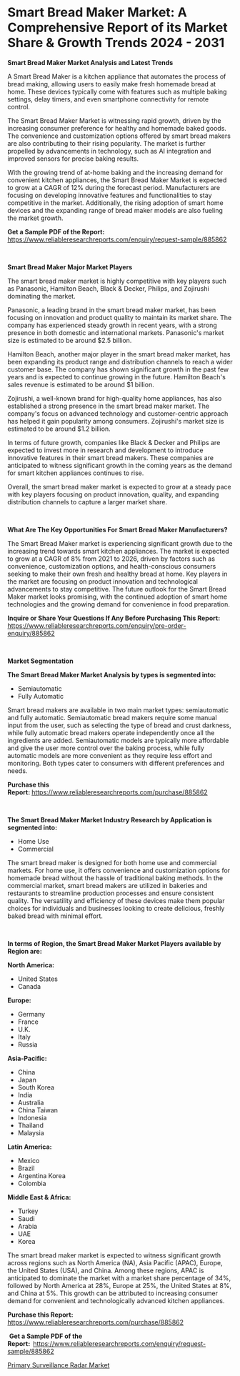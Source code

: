 <p><h1>Smart Bread Maker Market: A Comprehensive Report of its Market Share & Growth Trends 2024 - 2031</h1></p><p><strong>Smart Bread Maker Market Analysis and Latest Trends</strong></p>
<p><p>A Smart Bread Maker is a kitchen appliance that automates the process of bread making, allowing users to easily make fresh homemade bread at home. These devices typically come with features such as multiple baking settings, delay timers, and even smartphone connectivity for remote control.</p><p>The Smart Bread Maker Market is witnessing rapid growth, driven by the increasing consumer preference for healthy and homemade baked goods. The convenience and customization options offered by smart bread makers are also contributing to their rising popularity. The market is further propelled by advancements in technology, such as AI integration and improved sensors for precise baking results.</p><p>With the growing trend of at-home baking and the increasing demand for convenient kitchen appliances, the Smart Bread Maker Market is expected to grow at a CAGR of 12% during the forecast period. Manufacturers are focusing on developing innovative features and functionalities to stay competitive in the market. Additionally, the rising adoption of smart home devices and the expanding range of bread maker models are also fueling the market growth.</p></p>
<p><strong>Get a Sample PDF of the Report:&nbsp;</strong> <a href="https://www.reliableresearchreports.com/enquiry/request-sample/885862">https://www.reliableresearchreports.com/enquiry/request-sample/885862</a></p>
<p>&nbsp;</p>
<p><strong>Smart Bread Maker Major Market Players</strong></p>
<p><p>The smart bread maker market is highly competitive with key players such as Panasonic, Hamilton Beach, Black & Decker, Philips, and Zojirushi dominating the market. </p><p>Panasonic, a leading brand in the smart bread maker market, has been focusing on innovation and product quality to maintain its market share. The company has experienced steady growth in recent years, with a strong presence in both domestic and international markets. Panasonic's market size is estimated to be around $2.5 billion.</p><p>Hamilton Beach, another major player in the smart bread maker market, has been expanding its product range and distribution channels to reach a wider customer base. The company has shown significant growth in the past few years and is expected to continue growing in the future. Hamilton Beach's sales revenue is estimated to be around $1 billion.</p><p>Zojirushi, a well-known brand for high-quality home appliances, has also established a strong presence in the smart bread maker market. The company's focus on advanced technology and customer-centric approach has helped it gain popularity among consumers. Zojirushi's market size is estimated to be around $1.2 billion.</p><p>In terms of future growth, companies like Black & Decker and Philips are expected to invest more in research and development to introduce innovative features in their smart bread makers. These companies are anticipated to witness significant growth in the coming years as the demand for smart kitchen appliances continues to rise.</p><p>Overall, the smart bread maker market is expected to grow at a steady pace with key players focusing on product innovation, quality, and expanding distribution channels to capture a larger market share.</p></p>
<p>&nbsp;</p>
<p><strong>What Are The Key Opportunities For Smart Bread Maker Manufacturers?</strong></p>
<p><p>The Smart Bread Maker market is experiencing significant growth due to the increasing trend towards smart kitchen appliances. The market is expected to grow at a CAGR of 8% from 2021 to 2026, driven by factors such as convenience, customization options, and health-conscious consumers seeking to make their own fresh and healthy bread at home. Key players in the market are focusing on product innovation and technological advancements to stay competitive. The future outlook for the Smart Bread Maker market looks promising, with the continued adoption of smart home technologies and the growing demand for convenience in food preparation.</p></p>
<p><strong>Inquire or Share Your Questions If Any Before Purchasing This Report:</strong> <a href="https://www.reliableresearchreports.com/enquiry/pre-order-enquiry/885862">https://www.reliableresearchreports.com/enquiry/pre-order-enquiry/885862</a></p>
<p>&nbsp;</p>
<p><strong>Market Segmentation</strong></p>
<p><strong>The Smart Bread Maker Market Analysis by types is segmented into:</strong></p>
<p><ul><li>Semiautomatic</li><li>Fully Automatic</li></ul></p>
<p><p>Smart bread makers are available in two main market types: semiautomatic and fully automatic. Semiautomatic bread makers require some manual input from the user, such as selecting the type of bread and crust darkness, while fully automatic bread makers operate independently once all the ingredients are added. Semiautomatic models are typically more affordable and give the user more control over the baking process, while fully automatic models are more convenient as they require less effort and monitoring. Both types cater to consumers with different preferences and needs.</p></p>
<p><strong>Purchase this Report:&nbsp;</strong><a href="https://www.reliableresearchreports.com/purchase/885862">https://www.reliableresearchreports.com/purchase/885862</a></p>
<p>&nbsp;</p>
<p><strong>The Smart Bread Maker Market Industry Research by Application is segmented into:</strong></p>
<p><ul><li>Home Use</li><li>Commercial</li></ul></p>
<p><p>The smart bread maker is designed for both home use and commercial markets. For home use, it offers convenience and customization options for homemade bread without the hassle of traditional baking methods. In the commercial market, smart bread makers are utilized in bakeries and restaurants to streamline production processes and ensure consistent quality. The versatility and efficiency of these devices make them popular choices for individuals and businesses looking to create delicious, freshly baked bread with minimal effort.</p></p>
<p>&nbsp;</p>
<p><strong>In terms of Region, the Smart Bread Maker Market Players available by Region are:</strong></p>
<p>
    <p> <strong> North America: </strong>
        <ul>
            <li>United States</li>
            <li>Canada</li>
        </ul>
        </p> 
    <p> <strong> Europe: </strong>
        <ul>
            <li>Germany</li>
            <li>France</li>
            <li>U.K.</li>
            <li>Italy</li>
            <li>Russia</li>
        </ul>
        </p> 
    <p> <strong> Asia-Pacific: </strong>
        <ul>
            <li>China</li>
            <li>Japan</li>
            <li>South Korea</li>
            <li>India</li>
            <li>Australia</li>
            <li>China Taiwan</li>
            <li>Indonesia</li>
            <li>Thailand</li>
            <li>Malaysia</li>
        </ul>
        </p> 
    <p> <strong> Latin America: </strong>
        <ul>
            <li>Mexico</li>
            <li>Brazil</li>
            <li>Argentina Korea</li>
            <li>Colombia</li>
        </ul>
        </p> 
    <p> <strong> Middle East & Africa: </strong>
        <ul>
            <li>Turkey</li>
            <li>Saudi</li>
            <li>Arabia</li>
            <li>UAE</li>
            <li>Korea</li>
        </ul>
    </p>
    </p>
<p><p>The smart bread maker market is expected to witness significant growth across regions such as North America (NA), Asia Pacific (APAC), Europe, the United States (USA), and China. Among these regions, APAC is anticipated to dominate the market with a market share percentage of 34%, followed by North America at 28%, Europe at 25%, the United States at 8%, and China at 5%. This growth can be attributed to increasing consumer demand for convenient and technologically advanced kitchen appliances.</p></p>
<p><strong>Purchase this Report: </strong><a href="https://www.reliableresearchreports.com/purchase/885862">https://www.reliableresearchreports.com/purchase/885862</a></p>
<p>&nbsp;<strong>Get a Sample PDF of the Report:&nbsp;&nbsp;</strong><a href="https://www.reliableresearchreports.com/enquiry/request-sample/885862">https://www.reliableresearchreports.com/enquiry/request-sample/885862</a></p>
<p><strong></strong></p>
<p><p><a href="https://natural-crush-b99.notion.site/Primary-Surveillance-Radar-Market-Size-Share-Trends-Analysis-Report-By-Material-By-Type-By-End--339c79962e9741e1975c7cd118b3e111">Primary Surveillance Radar Market</a></p></p>